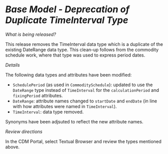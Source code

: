 # *Base Model - Deprecation of Duplicate TimeInterval Type*

_What is being released?_

This release removes the TimeInterval data type which is a duplicate of the existing DateRange data type. This clean-up follows from the commodity schedule work, where that type was used to express period dates.

_Details_

The following data types and attributes have been modified:

- `SchedulePeriod` (as used in `CommoditySchedule`): updated to use the `DateRange` type instead of `TimeInterval` for the `calculationPeriod` and `fixingPeriod` attributes.
- `DateRange`: attribute names changed to `startDate` and `endDate` (in line with how attributes were named in `TimeInterval`).
- `TimeInterval`: data type removed.

Synonyms have been adjsuted to reflect the new attribute names.

_Review directions_

In the CDM Portal, select Textual Browser and review the types mentioned above.
